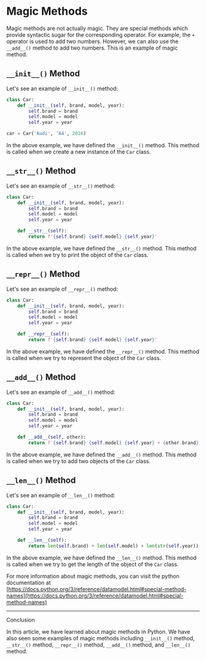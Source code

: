 # Magic Methods

Magic methods are not actually magic. They are special methods which provide syntactic sugar for the corresponding operator. For example, the `+` operator is used to add two numbers. However, we can also use the `__add__()` method to add two numbers. This is an example of magic method.

## `__init__()` Method

Let's see an example of `__init__()` method:

```python
class Car:
    def __init__(self, brand, model, year):
        self.brand = brand
        self.model = model
        self.year = year

car = Car('Audi', 'A4', 2016)
```

In the above example, we have defined the `__init__()` method. This method is called when we create a new instance of the `Car` class.

## `__str__()` Method

Let's see an example of `__str__()` method:

```python
class Car:
    def __init__(self, brand, model, year):
        self.brand = brand
        self.model = model
        self.year = year

    def __str__(self):
        return f'{self.brand} {self.model} {self.year}'
```

In the above example, we have defined the `__str__()` method. This method is called when we try to print the object of the `Car` class.

## `__repr__()` Method

Let's see an example of `__repr__()` method:

```python
class Car:
    def __init__(self, brand, model, year):
        self.brand = brand
        self.model = model
        self.year = year

    def __repr__(self):
        return f'{self.brand} {self.model} {self.year}'
```

In the above example, we have defined the `__repr__()` method. This method is called when we try to represent the object of the `Car` class.

## `__add__()` Method

Let's see an example of `__add__()` method:

```python
class Car:
    def __init__(self, brand, model, year):
        self.brand = brand
        self.model = model
        self.year = year

    def __add__(self, other):
        return f'{self.brand} {self.model} {self.year} + {other.brand} {other.model} {other.year}'
```

In the above example, we have defined the `__add__()` method. This method is called when we try to add two objects of the `Car` class.

## `__len__()` Method

Let's see an example of `__len__()` method:

```python
class Car:
    def __init__(self, brand, model, year):
        self.brand = brand
        self.model = model
        self.year = year

    def __len__(self):
        return len(self.brand) + len(self.model) + len(str(self.year))
```

In the above example, we have defined the `__len__()` method. This method is called when we try to get the length of the object of the `Car` class.

For more information about magic methods, you can visit the python documentation at [https://docs.python.org/3/reference/datamodel.html#special-method-names](https://docs.python.org/3/reference/datamodel.html#special-method-names)

---

Conclusion

In this article, we have learned about magic methods in Python. We have also seen some examples of magic methods including `__init__()` method, `__str__()` method, `__repr__()` method, `__add__()` method, and `__len__()` method.
